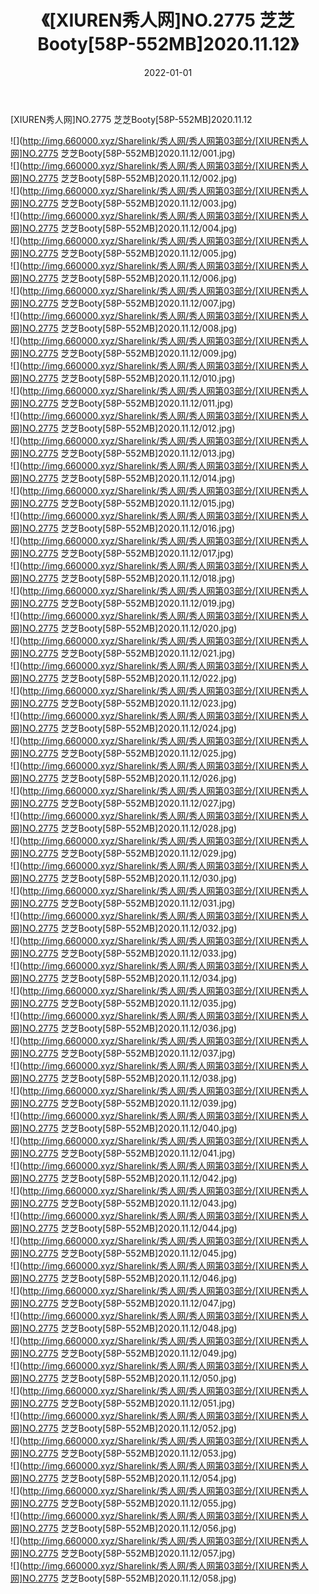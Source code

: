 ﻿---
layout: post
title:  《[XIUREN秀人网]NO.2775 芝芝Booty[58P-552MB]2020.11.12》
date:   2022-01-01
img: http://img.660000.xyz/Sharelink/秀人网/秀人网第03部分/[XIUREN秀人网]NO.2775 芝芝Booty[58P-552MB]2020.11.12/000.jpg
categories: [美女, 清纯, 唯美]
---

[XIUREN秀人网]NO.2775 芝芝Booty[58P-552MB]2020.11.12

 ![](http://img.660000.xyz/Sharelink/秀人网/秀人网第03部分/[XIUREN秀人网]NO.2775 芝芝Booty[58P-552MB]2020.11.12/001.jpg) <br>![](http://img.660000.xyz/Sharelink/秀人网/秀人网第03部分/[XIUREN秀人网]NO.2775 芝芝Booty[58P-552MB]2020.11.12/002.jpg) <br>![](http://img.660000.xyz/Sharelink/秀人网/秀人网第03部分/[XIUREN秀人网]NO.2775 芝芝Booty[58P-552MB]2020.11.12/003.jpg) <br>![](http://img.660000.xyz/Sharelink/秀人网/秀人网第03部分/[XIUREN秀人网]NO.2775 芝芝Booty[58P-552MB]2020.11.12/004.jpg) <br>![](http://img.660000.xyz/Sharelink/秀人网/秀人网第03部分/[XIUREN秀人网]NO.2775 芝芝Booty[58P-552MB]2020.11.12/005.jpg) <br>![](http://img.660000.xyz/Sharelink/秀人网/秀人网第03部分/[XIUREN秀人网]NO.2775 芝芝Booty[58P-552MB]2020.11.12/006.jpg) <br>![](http://img.660000.xyz/Sharelink/秀人网/秀人网第03部分/[XIUREN秀人网]NO.2775 芝芝Booty[58P-552MB]2020.11.12/007.jpg) <br>![](http://img.660000.xyz/Sharelink/秀人网/秀人网第03部分/[XIUREN秀人网]NO.2775 芝芝Booty[58P-552MB]2020.11.12/008.jpg) <br>![](http://img.660000.xyz/Sharelink/秀人网/秀人网第03部分/[XIUREN秀人网]NO.2775 芝芝Booty[58P-552MB]2020.11.12/009.jpg) <br>![](http://img.660000.xyz/Sharelink/秀人网/秀人网第03部分/[XIUREN秀人网]NO.2775 芝芝Booty[58P-552MB]2020.11.12/010.jpg) <br>![](http://img.660000.xyz/Sharelink/秀人网/秀人网第03部分/[XIUREN秀人网]NO.2775 芝芝Booty[58P-552MB]2020.11.12/011.jpg) <br>![](http://img.660000.xyz/Sharelink/秀人网/秀人网第03部分/[XIUREN秀人网]NO.2775 芝芝Booty[58P-552MB]2020.11.12/012.jpg) <br>![](http://img.660000.xyz/Sharelink/秀人网/秀人网第03部分/[XIUREN秀人网]NO.2775 芝芝Booty[58P-552MB]2020.11.12/013.jpg) <br>![](http://img.660000.xyz/Sharelink/秀人网/秀人网第03部分/[XIUREN秀人网]NO.2775 芝芝Booty[58P-552MB]2020.11.12/014.jpg) <br>![](http://img.660000.xyz/Sharelink/秀人网/秀人网第03部分/[XIUREN秀人网]NO.2775 芝芝Booty[58P-552MB]2020.11.12/015.jpg) <br>![](http://img.660000.xyz/Sharelink/秀人网/秀人网第03部分/[XIUREN秀人网]NO.2775 芝芝Booty[58P-552MB]2020.11.12/016.jpg) <br>![](http://img.660000.xyz/Sharelink/秀人网/秀人网第03部分/[XIUREN秀人网]NO.2775 芝芝Booty[58P-552MB]2020.11.12/017.jpg) <br>![](http://img.660000.xyz/Sharelink/秀人网/秀人网第03部分/[XIUREN秀人网]NO.2775 芝芝Booty[58P-552MB]2020.11.12/018.jpg) <br>![](http://img.660000.xyz/Sharelink/秀人网/秀人网第03部分/[XIUREN秀人网]NO.2775 芝芝Booty[58P-552MB]2020.11.12/019.jpg) <br>![](http://img.660000.xyz/Sharelink/秀人网/秀人网第03部分/[XIUREN秀人网]NO.2775 芝芝Booty[58P-552MB]2020.11.12/020.jpg) <br>![](http://img.660000.xyz/Sharelink/秀人网/秀人网第03部分/[XIUREN秀人网]NO.2775 芝芝Booty[58P-552MB]2020.11.12/021.jpg) <br>![](http://img.660000.xyz/Sharelink/秀人网/秀人网第03部分/[XIUREN秀人网]NO.2775 芝芝Booty[58P-552MB]2020.11.12/022.jpg) <br>![](http://img.660000.xyz/Sharelink/秀人网/秀人网第03部分/[XIUREN秀人网]NO.2775 芝芝Booty[58P-552MB]2020.11.12/023.jpg) <br>![](http://img.660000.xyz/Sharelink/秀人网/秀人网第03部分/[XIUREN秀人网]NO.2775 芝芝Booty[58P-552MB]2020.11.12/024.jpg) <br>![](http://img.660000.xyz/Sharelink/秀人网/秀人网第03部分/[XIUREN秀人网]NO.2775 芝芝Booty[58P-552MB]2020.11.12/025.jpg) <br>![](http://img.660000.xyz/Sharelink/秀人网/秀人网第03部分/[XIUREN秀人网]NO.2775 芝芝Booty[58P-552MB]2020.11.12/026.jpg) <br>![](http://img.660000.xyz/Sharelink/秀人网/秀人网第03部分/[XIUREN秀人网]NO.2775 芝芝Booty[58P-552MB]2020.11.12/027.jpg) <br>![](http://img.660000.xyz/Sharelink/秀人网/秀人网第03部分/[XIUREN秀人网]NO.2775 芝芝Booty[58P-552MB]2020.11.12/028.jpg) <br>![](http://img.660000.xyz/Sharelink/秀人网/秀人网第03部分/[XIUREN秀人网]NO.2775 芝芝Booty[58P-552MB]2020.11.12/029.jpg) <br>![](http://img.660000.xyz/Sharelink/秀人网/秀人网第03部分/[XIUREN秀人网]NO.2775 芝芝Booty[58P-552MB]2020.11.12/030.jpg) <br>![](http://img.660000.xyz/Sharelink/秀人网/秀人网第03部分/[XIUREN秀人网]NO.2775 芝芝Booty[58P-552MB]2020.11.12/031.jpg) <br>![](http://img.660000.xyz/Sharelink/秀人网/秀人网第03部分/[XIUREN秀人网]NO.2775 芝芝Booty[58P-552MB]2020.11.12/032.jpg) <br>![](http://img.660000.xyz/Sharelink/秀人网/秀人网第03部分/[XIUREN秀人网]NO.2775 芝芝Booty[58P-552MB]2020.11.12/033.jpg) <br>![](http://img.660000.xyz/Sharelink/秀人网/秀人网第03部分/[XIUREN秀人网]NO.2775 芝芝Booty[58P-552MB]2020.11.12/034.jpg) <br>![](http://img.660000.xyz/Sharelink/秀人网/秀人网第03部分/[XIUREN秀人网]NO.2775 芝芝Booty[58P-552MB]2020.11.12/035.jpg) <br>![](http://img.660000.xyz/Sharelink/秀人网/秀人网第03部分/[XIUREN秀人网]NO.2775 芝芝Booty[58P-552MB]2020.11.12/036.jpg) <br>![](http://img.660000.xyz/Sharelink/秀人网/秀人网第03部分/[XIUREN秀人网]NO.2775 芝芝Booty[58P-552MB]2020.11.12/037.jpg) <br>![](http://img.660000.xyz/Sharelink/秀人网/秀人网第03部分/[XIUREN秀人网]NO.2775 芝芝Booty[58P-552MB]2020.11.12/038.jpg) <br>![](http://img.660000.xyz/Sharelink/秀人网/秀人网第03部分/[XIUREN秀人网]NO.2775 芝芝Booty[58P-552MB]2020.11.12/039.jpg) <br>![](http://img.660000.xyz/Sharelink/秀人网/秀人网第03部分/[XIUREN秀人网]NO.2775 芝芝Booty[58P-552MB]2020.11.12/040.jpg) <br>![](http://img.660000.xyz/Sharelink/秀人网/秀人网第03部分/[XIUREN秀人网]NO.2775 芝芝Booty[58P-552MB]2020.11.12/041.jpg) <br>![](http://img.660000.xyz/Sharelink/秀人网/秀人网第03部分/[XIUREN秀人网]NO.2775 芝芝Booty[58P-552MB]2020.11.12/042.jpg) <br>![](http://img.660000.xyz/Sharelink/秀人网/秀人网第03部分/[XIUREN秀人网]NO.2775 芝芝Booty[58P-552MB]2020.11.12/043.jpg) <br>![](http://img.660000.xyz/Sharelink/秀人网/秀人网第03部分/[XIUREN秀人网]NO.2775 芝芝Booty[58P-552MB]2020.11.12/044.jpg) <br>![](http://img.660000.xyz/Sharelink/秀人网/秀人网第03部分/[XIUREN秀人网]NO.2775 芝芝Booty[58P-552MB]2020.11.12/045.jpg) <br>![](http://img.660000.xyz/Sharelink/秀人网/秀人网第03部分/[XIUREN秀人网]NO.2775 芝芝Booty[58P-552MB]2020.11.12/046.jpg) <br>![](http://img.660000.xyz/Sharelink/秀人网/秀人网第03部分/[XIUREN秀人网]NO.2775 芝芝Booty[58P-552MB]2020.11.12/047.jpg) <br>![](http://img.660000.xyz/Sharelink/秀人网/秀人网第03部分/[XIUREN秀人网]NO.2775 芝芝Booty[58P-552MB]2020.11.12/048.jpg) <br>![](http://img.660000.xyz/Sharelink/秀人网/秀人网第03部分/[XIUREN秀人网]NO.2775 芝芝Booty[58P-552MB]2020.11.12/049.jpg) <br>![](http://img.660000.xyz/Sharelink/秀人网/秀人网第03部分/[XIUREN秀人网]NO.2775 芝芝Booty[58P-552MB]2020.11.12/050.jpg) <br>![](http://img.660000.xyz/Sharelink/秀人网/秀人网第03部分/[XIUREN秀人网]NO.2775 芝芝Booty[58P-552MB]2020.11.12/051.jpg) <br>![](http://img.660000.xyz/Sharelink/秀人网/秀人网第03部分/[XIUREN秀人网]NO.2775 芝芝Booty[58P-552MB]2020.11.12/052.jpg) <br>![](http://img.660000.xyz/Sharelink/秀人网/秀人网第03部分/[XIUREN秀人网]NO.2775 芝芝Booty[58P-552MB]2020.11.12/053.jpg) <br>![](http://img.660000.xyz/Sharelink/秀人网/秀人网第03部分/[XIUREN秀人网]NO.2775 芝芝Booty[58P-552MB]2020.11.12/054.jpg) <br>![](http://img.660000.xyz/Sharelink/秀人网/秀人网第03部分/[XIUREN秀人网]NO.2775 芝芝Booty[58P-552MB]2020.11.12/055.jpg) <br>![](http://img.660000.xyz/Sharelink/秀人网/秀人网第03部分/[XIUREN秀人网]NO.2775 芝芝Booty[58P-552MB]2020.11.12/056.jpg) <br>![](http://img.660000.xyz/Sharelink/秀人网/秀人网第03部分/[XIUREN秀人网]NO.2775 芝芝Booty[58P-552MB]2020.11.12/057.jpg) <br>![](http://img.660000.xyz/Sharelink/秀人网/秀人网第03部分/[XIUREN秀人网]NO.2775 芝芝Booty[58P-552MB]2020.11.12/058.jpg) <br>